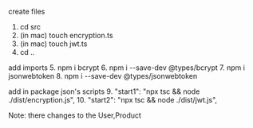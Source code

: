 create files
1. cd src 
2. (in mac) touch encryption.ts
3. (in mac) touch jwt.ts
4. cd .. 

add imports
5. npm i bcrypt
6. npm i --save-dev @types/bcrypt
7. npm i jsonwebtoken
8. npm i --save-dev @types/jsonwebtoken

add in package json's scripts
9. "start1": "npx tsc && node ./dist/encryption.js",
10. "start2": "npx tsc && node ./dist/jwt.js",

Note: there changes to the User,Product